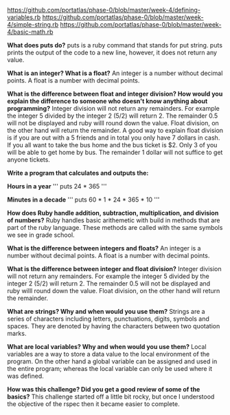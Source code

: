 
https://github.com/portatlas/phase-0/blob/master/week-4/defining-variables.rb
https://github.com/portatlas/phase-0/blob/master/week-4/simple-string.rb
https://github.com/portatlas/phase-0/blob/master/week-4/basic-math.rb

**What does puts do?**
puts is a ruby command that stands for put string. puts prints the output of the code to a new line, however, it does not return any value.

**What is an integer? What is a float?**
An integer is a number without decimal points. A float is a number with decimal points.

**What is the difference between float and integer division? How would you explain the difference to someone who doesn't know anything about programming?**
Integer division will not return any remainders. For example the integer 5 divided by the integer 2 (5/2) will return 2.  The remainder 0.5 will not be displayed and ruby willl round down the value. Float division, on the other hand will return the remainder.  A good way to explain float division is if you are out with a 5 friends and in total you only have 7 dollars in cash. If you all want to take the bus home and the bus ticket is $2. Only 3 of you will be able to get home by bus.  The remainder 1 dollar will not suffice to get anyone tickets.

**Write a program that calculates and outputs the:**

**Hours in a year**
'''
puts 24 * 365
'''

**Minutes in a decade**
'''
puts 60 * 1 * 24 * 365 * 10
'''

**How does Ruby handle addition, subtraction, multiplication, and division of numbers?**
Ruby handles basic arithemetic with build in methods that are part of the ruby language. These methods
are called with the same symbols we see in grade school.

**What is the difference between integers and floats?**
An integer is a number without decimal points. A float is a number with decimal points.

**What is the difference between integer and float division?**
Integer division will not return any remainders. For example the integer 5 divided by the integer 2 (5/2) will return 2.  The remainder 0.5 will not be displayed and ruby willl round down the value. Float division, on the other hand will return the remainder.

**What are strings? Why and when would you use them?**
Strings are a series of characters including letters, punctuations, digits, symbols and spaces. They
are denoted by having the characters between two quotation marks.

**What are local variables? Why and when would you use them?**
Local variables are a way to store a data value to the local environment of the program. On the other
hand a global variable can be assigned and used in the entire program; whereas the local variable
can only be used where it was defined.

**How was this challenge? Did you get a good review of some of the basics?**
This challenge started off a little bit rocky, but once I understood the objective of the rspec then it became easier to complete.



